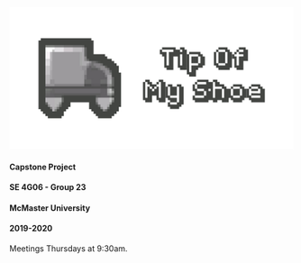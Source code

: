 ![ds](Graphics/Branding/Git-Brand.jpg)

#### Capstone Project
#### SE 4G06 - Group 23
#### McMaster University
#### 2019-2020

Meetings Thursdays at 9:30am.
